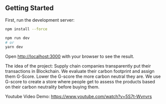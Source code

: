 

## Getting Started

First, run the development server:

```bash
npm install --force

npm run dev
# or
yarn dev
```

Open [http://localhost:3000](http://localhost:3000) with your browser to see the result.



The idea of the project: Supply chain companies transparently put their transactions in Blockchain. We evaluate their carbon footprint and assign them G-Score. Lower the G-score the more carbon neutral they are. We use G-score to create a store where people get to assess the products based on their carbon neutrality before buying them.

Youtube Video Demo: https://www.youtube.com/watch?v=5S7t-Wvnvrs
